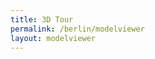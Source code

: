 ```yaml
---
title: 3D Tour
permalink: /berlin/modelviewer
layout: modelviewer
---
```


<script src="/f/bjs/jquery.qrcode.min.js"></script>
<script src="/f/bjs/ammo.js"></script>
<script src="/f/bjs/recast.js"></script>
<script src="/f/bjs/cannon.js"></script>
<script src="/f/bjs/Oimo.js"></script>
<script src="/f/bjs/earcut.min.js"></script>
<script src="/f/bjs/babylon.js"></script>
<script src="/f/bjs/babylonjs.materials.min.js"></script>
<script src="/f/bjs/babylonjs.proceduralTextures.min.js"></script>
<script src="/f/bjs/babylonjs.postProcess.min.js"></script>
<script src="/f/bjs/babylonjs.loaders.min.js"></script>
<script src="/f/bjs/babylonjs.serializers.min.js"></script>
<script src="/f/bjs/babylon.gui.min.js"></script>
<script src="/f/bowser.js"></script>

<script>
  BABYLON.Effect.RegisterShader("fade", "precision highp float;" +
                                "varying vec2 vUV;" +
                                "uniform sampler2D textureSampler; " +
                                "uniform float fadeLevel; " +
                                "void main(void){" +
                                "vec4 baseColor = texture2D(textureSampler, vUV) * fadeLevel;" +
                                "baseColor.a = 1.0;" +
                                "gl_FragColor = baseColor;" + "}");

  BABYLON.DefaultLoadingScreen.prototype.displayLoadingUI = function () {
    document.getElementById("loadingScreen").innerHTML = "loading... " + this.loadingUIText;
    if ( typeof(this._onceonly) == "undefined" ) {
      window.addEventListener("resize", this._resizeLoadingUI);
      this._onceonly = "defined"
    }
  };

  BABYLON.DefaultLoadingScreen.prototype.hideLoadingUI = function(){
    document.getElementById("loadingScreen").style.display = "none";
    // if the loader screen is complete and we're in the middle of a fadeOut
    // then trigger the fadeIn again.
    if (ppFadeLevel < 0) stop_transition = false;
  }

  BABYLON.SceneLoader.ShowLoadingScreen = true;
  window.browser = bowser.getParser(window.navigator.userAgent);

  var canvas = document.getElementById("3dcanvas");
  var alltextures = []
  var engine = null;
  var scene = null;
  var multimat = null
  var sceneToRender = null;
  var skyboxMesh = null;
  var currModel = TDHelpers.checkForShareData(window.location)
  var baseMaterialSizes = [64, 256, 512, 1024]
  var textBlock = {
    text:"",
    isVisible: false
  }
  var cameraPath = []

  var createDefaultEngine = function() {
    return new BABYLON.Engine(canvas, true, {
      preserveDrawingBuffer: true,
      stencil: true,
      disableWebGL2Support: TDHelpers.disableWebGL2()});
  };

  var delayCreateScene = function () {
    var scene = new BABYLON.Scene(engine);
    document.getElementById("loadingScreen").style.display = "none";

    TDHelpers.resize();
    engine.resize()
    var r = createSkyBox(scene)
    skyboxMesh = r[0]
    multimat = r[1]

    loadSkyBoxMaterial(currModel.mlid,baseMaterialSizes[0],alltextures,
                       multimat,scene)

    addKeyboardObserver(scene, skyboxMesh);

    var advancedTexture = BABYLON.GUI.AdvancedDynamicTexture.CreateFullscreenUI("UI");

    if ( TDHelpers.isLocalhost() ) {
      var wa = document.createElement('script');
      wa.type = 'text/javascript';
      wa.async = true;
		  wa.src = '/f/bjs/babylon.inspector.bundle.js';
		  var s = document.getElementsByTagName('script')[0];
      s.parentNode.insertBefore(wa, s);

      textBlock = ButtonHelpers.createTextBlock()
      advancedTexture.addControl(textBlock);

      var button = ButtonHelpers.create("butInsp", "insp", "45%", "15%");
      button.onPointerClickObservable.add(ButtonHelpers.CB.inspect)
      advancedTexture.addControl(button);

      var button = ButtonHelpers.create("butInfo", "&#128712;", "0%", "45%");
      button.onPointerClickObservable.add(ButtonHelpers.CB.info)
      advancedTexture.addControl(button);

      var button = ButtonHelpers.create("butFTPlay", "playKFs", "45%", "0%")
      button.onPointerClickObservable.add(ButtonHelpers.CB.playKeyframes)
      advancedTexture.addControl(button);

      var button = ButtonHelpers.create("butAddKeyFrame", "addKF", "45%", "10%")
      button.onPointerClickObservable.add(ButtonHelpers.CB.addKeyframe)
      advancedTexture.addControl(button);

      var button = ButtonHelpers.create("butClear", "clearKF", "45%", "20%")
      button.onPointerClickObservable.add(ButtonHelpers.CB.clearKeyframes)
      advancedTexture.addControl(button);

      var button = ButtonHelpers.create("butKFInfo", "info", "45%", "30%")
      button.onPointerClickObservable.add(ButtonHelpers.CB.showCameraDetails)
      advancedTexture.addControl(button);
    }

    var button = ButtonHelpers.create("butPrev", "<<<", "-45%", "45%");
    button.onPointerClickObservable.add(ButtonHelpers.CB.previous)
    advancedTexture.addControl(button);

    var button = ButtonHelpers.create("butNext", ">>>", "45%", "45%")
    button.onPointerClickObservable.add(ButtonHelpers.CB.next)
    advancedTexture.addControl(button);


    var button = ButtonHelpers.create("butFS", "fulls", "45%", "-30%")
    button.onPointerClickObservable.add(ButtonHelpers.CB.fullscreen)
    advancedTexture.addControl(button);

    var button = ButtonHelpers.create("butFSexit", "fulls", "45%", "-30%")
    button.onPointerClickObservable.add(ButtonHelpers.CB.fullscreen_exit)
    ButtonHelpers.hide(button)
    advancedTexture.addControl(button);

    var button = ButtonHelpers.create("butVol", "fulls", "45%", "-40%")
    button.onPointerClickObservable.add(ButtonHelpers.CB.volume)
    ButtonHelpers.hide(button)
    advancedTexture.addControl(button);

    var button = ButtonHelpers.create("butMute", "fulls", "45%", "-40%")
    button.onPointerClickObservable.add(ButtonHelpers.CB.mute)
    advancedTexture.addControl(button);

    var button = ButtonHelpers.create("butShare", "share", "45%", "-20%")
    button.onPointerClickObservable.add(ButtonHelpers.CB.share)
    advancedTexture.addControl(button);

    var button = ButtonHelpers.create("butCopied", "copied", "45%", "-20%")
    button.onPointerClickObservable.add(ButtonHelpers.CB.share)
    ButtonHelpers.hide(button)
    advancedTexture.addControl(button);

    var button = ButtonHelpers.create("butPlay", "fly>", "45%", "-10%")
    button.onPointerClickObservable.add(ButtonHelpers.CB.flythrough)
    advancedTexture.addControl(button);

    var button = ButtonHelpers.create("butPause", "fly>", "45%", "-10%")
    button.onPointerClickObservable.add(ButtonHelpers.CB.stopflythrough)
    ButtonHelpers.hide(button)
    advancedTexture.addControl(button);

    // Finally load the model.
    loadModel(currModel, scene, skyboxMesh, multimat, baseMaterialSizes)

    SoundsHelper.load(scene)
    return scene;
  };

  window.initFunction = async function() {
    var asyncEngineCreation = async function() {
      try {
        return createDefaultEngine();
      } catch(e) {
        console.log("the available createEngine function failed. Creating the default engine instead");
        return createDefaultEngine();
      }
    }

    window.engine = await asyncEngineCreation();

    if (!engine) throw 'engine should not be null.';

    window.scene = delayCreateScene();
  };

  initFunction().then(() => {
    sceneToRender = scene
    engine.runRenderLoop(function () {
      if (sceneToRender && sceneToRender.activeCamera) {
        sceneToRender.render();
      }
    });
  });

  window.addEventListener("resize", function () {
    TDHelpers.resize();
    engine.resize()
  });
</script>
